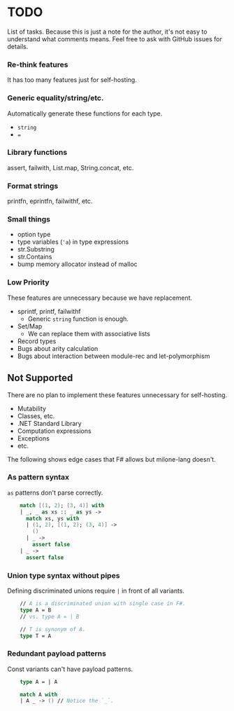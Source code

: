# TODO

List of tasks. Because this is just a note for the author, it's not easy to understand what comments means. Feel free to ask with GitHub issues for details.

### Re-think features

It has too many features just for self-hosting.

### Generic equality/string/etc.

Automatically generate these functions for each type.

- `string`
- `=`

### Library functions

assert, failwith, List.map, String.concat, etc.

### Format strings

printfn, eprintfn, failwithf, etc.

### Small things

- option type
- type variables (`'a`) in type expressions
- str.Substring
- str.Contains
- bump memory allocator instead of malloc

### Low Priority

These features are unnecessary because we have replacement.

- sprintf, printf, failwithf
    - Generic `string` function is enough.
- Set/Map
    - We can replace them with associative lists
- Record types
- Bugs about arity calculation
- Bugs about interaction between module-rec and let-polymorphism

## Not Supported

There are no plan to implement these features unnecessary for self-hosting.

- Mutability
- Classes, etc.
- .NET Standard Library
- Computation expressions
- Exceptions
- etc.

The following shows edge cases that F# allows but milone-lang doesn't.

### As pattern syntax

`as` patterns don't parse correctly.

```fs
    match [(1, 2); (3, 4)] with
    | _, _ as xs :: _ as ys ->
      match xs, ys with
      | (1, 2), [(1, 2); (3, 4)] ->
        ()
      | _ ->
        assert false
    | _ ->
      assert false
```

### Union type syntax without pipes

Defining discriminated unions require `|` in front of all variants.

```fs
    // A is a discriminated union with single case in F#.
    type A = B
    // vs. type A = | B

    // T is synonym of A.
    type T = A
```

### Redundant payload patterns

Const variants can't have payload patterns.

```fs
    type A = | A

    match A with
    | A _ -> () // Notice the `_`.
```
